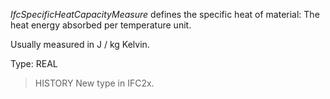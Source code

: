 _IfcSpecificHeatCapacityMeasure_ defines the specific heat of material: The heat energy absorbed per temperature unit.

<!-- end of short definition -->


Usually measured in J / kg Kelvin.

Type: REAL

> HISTORY New type in IFC2x.
